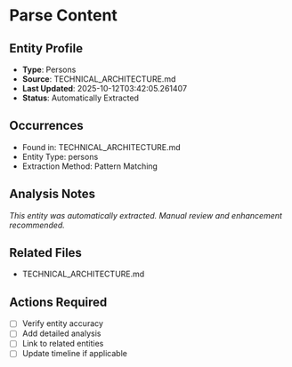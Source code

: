 # Parse Content

## Entity Profile
- **Type**: Persons
- **Source**: TECHNICAL_ARCHITECTURE.md
- **Last Updated**: 2025-10-12T03:42:05.261407
- **Status**: Automatically Extracted

## Occurrences
- Found in: TECHNICAL_ARCHITECTURE.md
- Entity Type: persons
- Extraction Method: Pattern Matching

## Analysis Notes
*This entity was automatically extracted. Manual review and enhancement recommended.*

## Related Files
- TECHNICAL_ARCHITECTURE.md

## Actions Required
- [ ] Verify entity accuracy
- [ ] Add detailed analysis
- [ ] Link to related entities
- [ ] Update timeline if applicable
